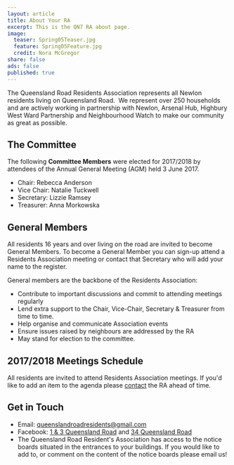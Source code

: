 ```yaml
---
layout: article
title: About Your RA
excerpt: This is the QN7 RA about page.
image:
  teaser: Spring05Teaser.jpg
  feature: Spring05Feature.jpg
  credit: Nora McGregor
share: false
ads: false
published: true
---
```


The Queensland Road Residents Association represents all Newlon residents living on Queensland Road.
​
We represent over 250 households and are actively working in partnership with Newlon, Arsenal Hub, Highbury West Ward Partnership and Neighbourhood Watch to make our community as great as possible.   

## The Committee

The following **Committee Members** were elected for 2017/2018 by attendees of the Annual General Meeting (AGM) held 3 June 2017.

+ Chair: Rebecca Anderson
+ Vice Chair: Natalie Tuckwell
+ Secretary: Lizzie Ramsey
+ Treasurer: Anna Morkowska  

## General Members

All residents 16 years and over living on the road are invited to become General Members. 
To become a General Member you can sign-up attend a Residents Association meeting or contact that Secretary who will add your name to the register.

General members are the backbone of the Residents Association:

+ Contribute to important discussions and commit to attending meetings regularly
+ Lend extra support to the Chair, Vice-Chair, Secretary & Treasurer from time to time.
+ Help organise and communicate Association events
+ Ensure issues raised by neighbours are addressed by the RA 
+ May stand for election to the committee.
 
## 2017/2018 Meetings Schedule 

All residents are invited to attend Residents Association meetings. If you'd like to add an item to the agenda please [contact](https://qn7ra.github.io/contact/) the RA ahead of time.
 
## Get in Touch 

+ Email: queenslandroadresidents@gmail.com
+ Facebook: [1 & 3 Queensland Road](https://www.facebook.com/groups/QN71QueenslandRoad/) and [34 Queensland Road](https://www.facebook.com/groups/34queenslandroad/)
+ The Queensland Road Resident's Association has access to the notice boards situated in the entrances to your buildings.  If you would like to add to, or comment on the content of the notice boards please email us!
